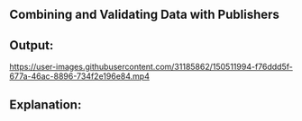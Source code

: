 ## Combining and Validating Data with Publishers

## Output:

https://user-images.githubusercontent.com/31185862/150511994-f76ddd5f-677a-46ac-8896-734f2e196e84.mp4

## Explanation:

